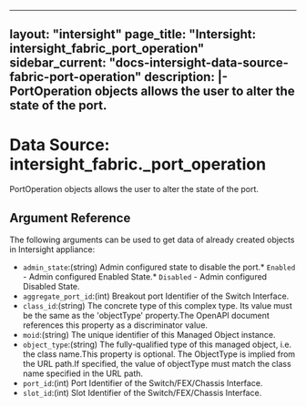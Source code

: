 
---
layout: "intersight"
page_title: "Intersight: intersight_fabric_port_operation"
sidebar_current: "docs-intersight-data-source-fabric-port-operation"
description: |-
PortOperation objects allows the user to alter the state of the port.
---

# Data Source: intersight_fabric._port_operation
PortOperation objects allows the user to alter the state of the port.
## Argument Reference
The following arguments can be used to get data of already created objects in Intersight appliance:
* `admin_state`:(string) Admin configured state to disable the port.* `Enabled` - Admin configured Enabled State.* `Disabled` - Admin configured Disabled State. 
* `aggregate_port_id`:(int) Breakout port Identifier of the Switch Interface. 
* `class_id`:(string) The concrete type of this complex type. Its value must be the same as the 'objectType' property.The OpenAPI document references this property as a discriminator value. 
* `moid`:(string) The unique identifier of this Managed Object instance. 
* `object_type`:(string) The fully-qualified type of this managed object, i.e. the class name.This property is optional. The ObjectType is implied from the URL path.If specified, the value of objectType must match the class name specified in the URL path. 
* `port_id`:(int) Port Identifier of the Switch/FEX/Chassis Interface. 
* `slot_id`:(int) Slot Identifier of the Switch/FEX/Chassis Interface. 
